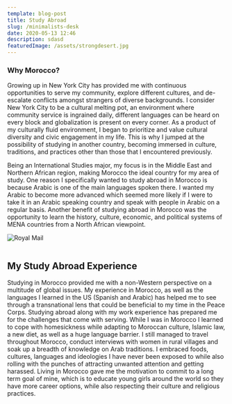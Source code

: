 ```yaml
---
template: blog-post
title: Study Abroad
slug: /minimalists-desk
date: 2020-05-13 12:46
description: sdasd
featuredImage: /assets/strongdesert.jpg
---
```

### Why Morocco?

Growing up in New York City has provided me with continuous opportunities to serve my community, explore different cultures, and de-escalate conflicts amongst strangers of diverse backgrounds. I consider New York City to be a cultural melting pot, an environment where community service is ingrained daily, different languages can be heard on every block and globalization is present on every corner. As a product of my culturally fluid environment, I began to prioritize and value cultural diversity and civic engagement in my life. This is why I jumped at the possibility of studying in another country, becoming immersed in culture, traditions, and practices other than those that I encountered previously.

Being an International Studies major, my focus is in the Middle East and Northern African region, making Morocco the ideal country for my area of study. One reason I specifically wanted to study abroad in Morocco is because Arabic is one of the main languages spoken there. I wanted my Arabic to become more advanced which seemed more likely if I were to take it in an Arabic speaking country and speak with people in Arabic on a regular basis. Another benefit of studying abroad in Morocco was the opportunity to learn the history, culture, economic, and political systems of MENA countries from a North African viewpoint.

![Royal Mail](/assets/moroccoschool.JPG "Teaching English to students in Zaouiat Ahansal, Morocco")


![]()

## My Study Abroad Experience

Studying in Morocco provided me with a non-Western perspective on a multitude of global issues. My experience in Morocco, as well as the languages I learned in the US (Spanish and Arabic) has helped me to see through a transnational lens that could be beneficial to my time in the Peace Corps. Studying abroad along with my work experience has prepared me for the challenges that come with serving. While I was in Morocco I learned to cope with homesickness while adapting to Moroccan culture, Islamic law, a new diet, as well as a huge language barrier. I still managed to travel throughout Morocco, conduct interviews with women in rural villages and soak up a breadth of knowledge on Arab traditions. I embraced foods, cultures, languages and ideologies I have never been exposed to while also rolling with the punches of attracting unwanted attention and getting harassed. Living in Morocco gave me the motivation to commit to a long term goal of mine, which is to educate young girls around the world so they have more career options, while also respecting their culture and religious practices.
